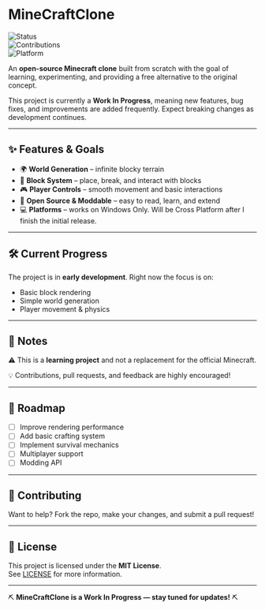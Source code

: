 # MineCraftClone  

![Status](https://img.shields.io/badge/status-WIP-orange?style=for-the-badge)  
![Contributions](https://img.shields.io/badge/contributions-welcome-brightgreen?style=for-the-badge)  
![Platform](https://img.shields.io/badge/platform-Windows_For_Now-lightgrey?style=for-the-badge)  

An **open-source Minecraft clone** built from scratch with the goal of learning, experimenting, and providing a free alternative to the original concept.  

This project is currently a **Work In Progress**, meaning new features, bug fixes, and improvements are added frequently. Expect breaking changes as development continues.  

---

## ✨ Features & Goals
- 🌍 **World Generation** – infinite blocky terrain  
- 🧱 **Block System** – place, break, and interact with blocks  
- 🎮 **Player Controls** – smooth movement and basic interactions  
- 🔧 **Open Source & Moddable** – easy to read, learn, and extend  
- 💻 **Platforms** – works on Windows Only. Will be Cross Platform after I finish the initial release. 

---

## 🛠️ Current Progress
The project is in **early development**. Right now the focus is on:  
- Basic block rendering  
- Simple world generation  
- Player movement & physics  

---

## 📌 Notes
⚠️ This is a **learning project** and not a replacement for the official Minecraft.  

💡 Contributions, pull requests, and feedback are highly encouraged!  

---

## 🚧 Roadmap
- [ ] Improve rendering performance  
- [ ] Add basic crafting system  
- [ ] Implement survival mechanics  
- [ ] Multiplayer support  
- [ ] Modding API  

---

## 🤝 Contributing
Want to help? Fork the repo, make your changes, and submit a pull request!  

---

## 📜 License
This project is licensed under the **MIT License**.  
See [LICENSE](./LICENSE) for more information.  

---

⛏️ **MineCraftClone is a Work In Progress — stay tuned for updates!** ⛏️
